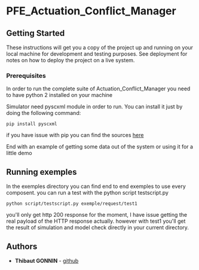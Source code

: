 # PFE_Actuation_Conflict_Manager

## Getting Started

These instructions will get you a copy of the project up and running on your local machine for development and testing purposes. See deployment for notes on how to deploy the project on a live system.

### Prerequisites

In order to run the complete suite of Actuation_Conflict_Manager you need to have python 2 installed on your machine

Simulator need pyscxml module in order to run. You can install it just by doing the following command:
```
pip install pyscxml
```

if you have issue with pip you can find the sources [here](https://github.com/jroxendal/PySCXML) 


End with an example of getting some data out of the system or using it for a little demo

## Running  exemples

In the exemples directory you can find end to end exemples to use every composent.
you can run a test with the python script testscript.py
```
python script/testscript.py exemple/request/test1
```

you'll only get http 200 response for the moment, I have issue getting the real payload of the HTTP response actually.
however with test1 you'll get the result of simulation and model check directly in your current directory.


## Authors

* **Thibaut GONNIN** - [github](https://github.com/tibiow)

